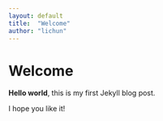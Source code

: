 ```yaml
---
layout: default
title:  "Welcome"
author: "lichun"
---
```


# Welcome

**Hello world**, this is my first Jekyll blog post.

I hope you like it!